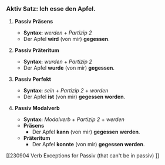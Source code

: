   
### Aktiv Satz: Ich esse den Apfel. 
1. **Passiv Präsens** 
	- **Syntax:** *werden* + *Partizip 2*   
	- Der Apfel **wird** (von mir) **gegessen**.
2. **Passiv Präteritum**
	- **Syntax:** *wurden* + *Partizip 2*
	- Der Apfel **wurde** (von mir) **gegessen**.

3. **Passiv Perfekt** 
	- **Syntax:** *sein* + *Partizip 2* + *worden*  
	- Der Apfel **ist** (von mir) **gegessen** **worden**.

4. **Passiv Modalverb**
	- **Syntax:** *Modalverb* + *Partizip 2* + *werden*
	- **Präsens**
		- Der Apfel **kann** (von mir) **gegessen** **werden**.
	- **Präteritum**
		- Der Apfel **konnte** (von mir) **gegessen werden**.

[[230904 Verb Exceptions for Passiv (that can't be in passiv) ]]

